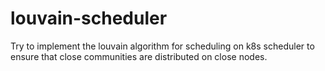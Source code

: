 # louvain-scheduler
Try to implement the louvain algorithm for scheduling on k8s scheduler to ensure that close communities are distributed on close nodes.
